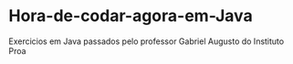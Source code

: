 # Hora-de-codar-agora-em-Java
Exercicios em Java passados pelo professor Gabriel Augusto do Instituto Proa

